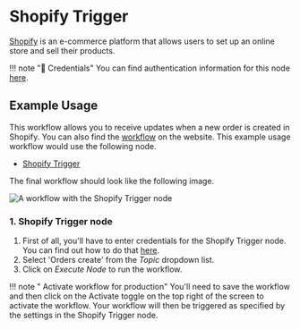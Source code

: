 # Shopify Trigger

[Shopify](https://www.shopify.com/) is an e-commerce platform that allows users to set up an online store and sell their products.

!!! note "🔑 Credentials"
    You can find authentication information for this node [here](/workflow/integrations/credentials/shopify/).



## Example Usage

This workflow allows you to receive updates when a new order is created in Shopify. You can also find the [workflow](https://WF².io/workflows/547) on the website. This example usage workflow would use the following node.
- [Shopify Trigger]()

The final workflow should look like the following image.

![A workflow with the Shopify Trigger node](/_images/integrations/trigger-nodes/shopifytrigger/workflow.png)


### 1. Shopify Trigger node

1. First of all, you'll have to enter credentials for the Shopify Trigger node. You can find out how to do that [here](/workflow/integrations/credentials/shopify/).
2. Select 'Orders create' from the *Topic* dropdown list.
3. Click on *Execute Node* to run the workflow.

!!! note " Activate workflow for production"
    You'll need to save the workflow and then click on the Activate toggle on the top right of the screen to activate the workflow. Your workflow will then be triggered as specified by the settings in the Shopify Trigger node.

